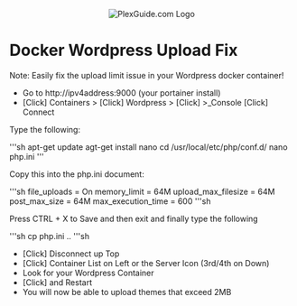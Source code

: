 <p align="center">
  <img src="https://github.com/Admin9705/PlexGuide.com-The-Awesome-Plex-Server/blob/Version-4/scripts/plexguide.PNG" alt="PlexGuide.com Logo"/>
</p>

# Docker Wordpress Upload Fix

Note:  Easily fix the upload limit issue in your Wordpress docker container!

- Go to http://ipv4address:9000 (your portainer install)
- [Click] Containers > [Click] Wordpress > [Click] >_Console [Click] Connect

Type the following:

'''sh
apt-get update
agt-get install nano
cd /usr/local/etc/php/conf.d/
nano php.ini
'''

Copy this into the php.ini document:

'''sh
file_uploads = On
memory_limit = 64M
upload_max_filesize = 64M
post_max_size = 64M
max_execution_time = 600
'''sh

Press CTRL + X to Save and then exit and finally type the following

'''sh
cp php.ini ..
'''sh

- [Click] Disconnect up Top
- [Click] Container List on Left or the Server Icon (3rd/4th on Down)
- Look for your Wordpress Container
- [Click] and Restart
- You will now be able to upload themes that exceed 2MB
